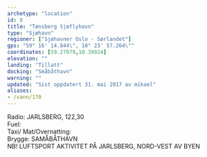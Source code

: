 ```yaml
---
archetype: "location"
id: 8
title: "Tønsberg Sjøflyhavn"
type: "Sjøhavn"
regioner: ["Sjøhavner Oslo - Sørlandet"]
gps: "59° 16' 14.844\", 10° 23' 57.264\""
coordinates: [59.27079,10.39924]
elevation: ""
landing: "Tillatt"
docking: "Småbåthavn"
warning: ""
updated: "Sist oppdatert 31. mai 2017 av mikael"
aliases:
- /vann/170
---
```


Radio:  JARLSBERG, 122,30\
Fuel:\
Taxi/ Mat/Overnatting:\
Brygge: SAMÅBÅTHAVN\
NB!  LUFTSPORT AKTIVITET PÅ JARLSBERG, NORD-VEST AV BYEN
